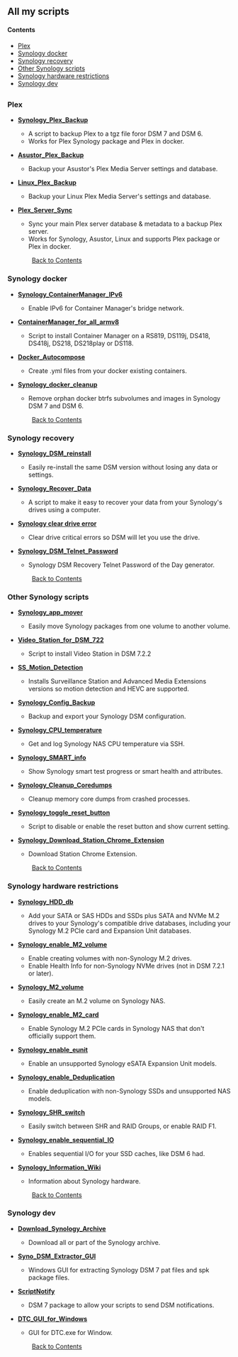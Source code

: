 ## All my scripts

#### Contents
- [Plex](#plex)
- [Synology docker](#synology-docker)
- [Synology recovery](#synology-recovery)
- [Other Synology scripts](#other-synology-scripts)
- [Synology hardware restrictions](#synology-hardware-restrictions)
- [Synology dev](#synology-dev)
##

### Plex

- **<a href="https://github.com/007revad/Synology_Plex_Backup">Synology_Plex_Backup</a>**
  - A script to backup Plex to a tgz file foror DSM 7 and DSM 6.
  - Works for Plex Synology package and Plex in docker.

- **<a href="https://github.com/007revad/Asustor_Plex_Backup">Asustor_Plex_Backup</a>**
  - Backup your Asustor's Plex Media Server settings and database.

- **<a href="https://github.com/007revad/Linux_Plex_Backup">Linux_Plex_Backup</a>**
  - Backup your Linux Plex Media Server's settings and database.

- **<a href="https://github.com/007revad/Plex_Server_Sync">Plex_Server_Sync</a>**
  - Sync your main Plex server database & metadata to a backup Plex server.
  - Works for Synology, Asustor, Linux and supports Plex package or Plex in docker.

 &nbsp; &nbsp; &nbsp; &nbsp; &nbsp; &nbsp; &nbsp; [Back to Contents](#contents)

### Synology docker

- **<a href="https://github.com/007revad/Synology_ContainerManager_IPv6">Synology_ContainerManager_IPv6</a>**
  - Enable IPv6 for Container Manager's bridge network.

- **<a href="https://github.com/007revad/ContainerManager_for_all_armv8">ContainerManager_for_all_armv8</a>**
  - Script to install Container Manager on a RS819, DS119j, DS418, DS418j, DS218, DS218play or DS118.
 
- **<a href="https://github.com/007revad/Docker_Autocompose">Docker_Autocompose</a>**
  - Create .yml files from your docker existing containers.

- **<a href="https://github.com/007revad/Synology_docker_cleanup">Synology_docker_cleanup</a>**
  - Remove orphan docker btrfs subvolumes and images in Synology DSM 7 and DSM 6.

 &nbsp; &nbsp; &nbsp; &nbsp; &nbsp; &nbsp; &nbsp; [Back to Contents](#contents)

### Synology recovery

- **<a href="https://github.com/007revad/Synology_DSM_reinstall">Synology_DSM_reinstall</a>**
  - Easily re-install the same DSM version without losing any data or settings.

- **<a href="https://github.com/007revad/Synology_Recover_Data">Synology_Recover_Data</a>**
  - A script to make it easy to recover your data from your Synology's drives using a computer.

- **<a href="https://github.com/007revad/Synology_clear_drive_error">Synology clear drive error</a>**
  - Clear drive critical errors so DSM will let you use the drive.

- **<a href="https://github.com/007revad/Synology_DSM_Telnet_Password">Synology_DSM_Telnet_Password</a>**
  - Synology DSM Recovery Telnet Password of the Day generator.
 
 &nbsp; &nbsp; &nbsp; &nbsp; &nbsp; &nbsp; &nbsp; [Back to Contents](#contents)

### Other Synology scripts

- **<a href="https://github.com/007revad/Synology_app_mover">Synology_app_mover</a>**
  - Easily move Synology packages from one volume to another volume.

- **<a href="https://github.com/007revad/Video_Station_for_DSM_722">Video_Station_for_DSM_722</a>**
  - Script to install Video Station in DSM 7.2.2

- **<a href="https://github.com/007revad/SS_Motion_Detection">SS_Motion_Detection</a>**
  - Installs Surveillance Station and Advanced Media Extensions versions so motion detection and HEVC are supported.

- **<a href="https://github.com/007revad/Synology_Config_Backup">Synology_Config_Backup</a>**
  - Backup and export your Synology DSM configuration.

- **<a href="https://github.com/007revad/Synology_CPU_temperature">Synology_CPU_temperature</a>**
  - Get and log Synology NAS CPU temperature via SSH.

- **<a href="https://github.com/007revad/Synology_SMART_info">Synology_SMART_info</a>**
  - Show Synology smart test progress or smart health and attributes.

- **<a href="https://github.com/007revad/Synology_Cleanup_Coredumps">Synology_Cleanup_Coredumps</a>**
  - Cleanup memory core dumps from crashed processes.

- **<a href="https://github.com/007revad/Synology_toggle_reset_button">Synology_toggle_reset_button</a>**
  - Script to disable or enable the reset button and show current setting.

- **<a href="https://github.com/007revad/Synology_Download_Station_Chrome_Extension">Synology_Download_Station_Chrome_Extension</a>**
  - Download Station Chrome Extension.

 &nbsp; &nbsp; &nbsp; &nbsp; &nbsp; &nbsp; &nbsp; [Back to Contents](#contents)

### Synology hardware restrictions

- **<a href="https://github.com/007revad/Synology_HDD_db">Synology_HDD_db</a>**
  - Add your SATA or SAS HDDs and SSDs plus SATA and NVMe M.2 drives to your Synology's compatible drive databases, including your Synology M.2 PCIe card and Expansion Unit databases.

- **<a href="https://github.com/007revad/Synology_enable_M2_volume">Synology_enable_M2_volume</a>**
  - Enable creating volumes with non-Synology M.2 drives.
  - Enable Health Info for non-Synology NVMe drives (not in DSM 7.2.1 or later).

- **<a href="https://github.com/007revad/Synology_M2_volume">Synology_M2_volume</a>**
  - Easily create an M.2 volume on Synology NAS.

- **<a href="https://github.com/007revad/Synology_enable_M2_card">Synology_enable_M2_card</a>**
  - Enable Synology M.2 PCIe cards in Synology NAS that don't officially support them.

- **<a href="https://github.com/007revad/Synology_enable_eunit">Synology_enable_eunit</a>**
  - Enable an unsupported Synology eSATA Expansion Unit models.

- **<a href="https://github.com/007revad/Synology_enable_Deduplication">Synology_enable_Deduplication</a>**
  - Enable deduplication with non-Synology SSDs and unsupported NAS models.

- **<a href="https://github.com/007revad/Synology_SHR_switch">Synology_SHR_switch</a>**
  - Easily switch between SHR and RAID Groups, or enable RAID F1.

- **<a href="https://github.com/007revad/Synology_enable_sequential_IO">Synology_enable_sequential_IO</a>**
  - Enables sequential I/O for your SSD caches, like DSM 6 had.

- **<a href="https://github.com/007revad/Synology_Information_Wiki">Synology_Information_Wiki</a>**
  - Information about Synology hardware.

 &nbsp; &nbsp; &nbsp; &nbsp; &nbsp; &nbsp; &nbsp; [Back to Contents](#contents)

### Synology dev

- **<a href="https://github.com/007revad/Download_Synology_Archive">Download_Synology_Archive</a>**
  - Download all or part of the Synology archive.

- **<a href="https://github.com/007revad/Syno_DSM_Extractor_GUI">Syno_DSM_Extractor_GUI</a>**
  - Windows GUI for extracting Synology DSM 7 pat files and spk package files.

- **<a href="https://github.com/007revad/ScriptNotify">ScriptNotify</a>**
  - DSM 7 package to allow your scripts to send DSM notifications.

- **<a href="https://github.com/007revad/DTC_GUI_for_Windows">DTC_GUI_for_Windows</a>**
  - GUI for DTC.exe for Window.

 &nbsp; &nbsp; &nbsp; &nbsp; &nbsp; &nbsp; &nbsp; [Back to Contents](#contents)
